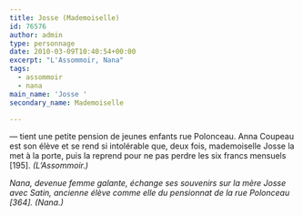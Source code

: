 ```yaml
---
title: Josse (Mademoiselle)
id: 76576
author: admin
type: personnage
date: 2010-03-09T10:40:54+00:00
excerpt: "L'Assommoir, Nana"
tags:
  - assommoir
  - nana
main_name: 'Josse '
secondary_name: Mademoiselle

---
```

— tient une petite pension de jeunes enfants rue Polonceau. Anna Coupeau est son élève et se rend si intolérable que, deux fois, mademoiselle Josse la met à la porte, puis la reprend pour ne pas perdre les six francs mensuels [195]. _(L&rsquo;Assommoir.)_

_Nana, devenue femme galante, échange ses souvenirs sur la mère Josse avec Satin, ancienne élève comme elle du pensionnat de la rue Polonceau [364]. _(Nana.)__